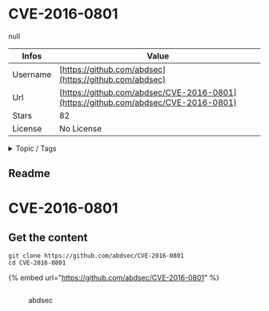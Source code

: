 # CVE-2016-0801

null

| Infos    | Value                                                              |
| -------- | -------------------------------------------------------------------|
| Username | [https://github.com/abdsec](https://github.com/abdsec) |
| Url      | [https://github.com/abdsec/CVE-2016-0801](https://github.com/abdsec/CVE-2016-0801)                                               |
| Stars    | 82                                                          |
| License  | No License                                                        |

<details>

<summary>Topic / Tags</summary>



</details>

## Readme

# CVE-2016-0801


## Get the content

```
git clone https://github.com/abdsec/CVE-2016-0801
cd CVE-2016-0801
```

{% embed url="https://github.com/abdsec/CVE-2016-0801" %}

<figure><img src="https://avatars.githubusercontent.com/u/19299068?v=4" alt=""><figcaption><p>abdsec</p></figcaption></figure>
